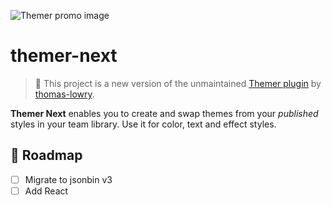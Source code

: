 ![Themer promo image](img/themer-banner-v2.0-github.png?raw=true "Themer promo")

# themer-next

> 👋 This project is a new version of the unmaintained [Themer plugin](https://github.com/thomas-lowry/themer) by [thomas-lowry](https://github.com/thomas-lowry).

**Themer Next** enables you to create and swap themes from your *published* styles in your team library. Use it for color, text and effect styles.

## 🎯 Roadmap

- [ ] Migrate to jsonbin v3
- [ ] Add React